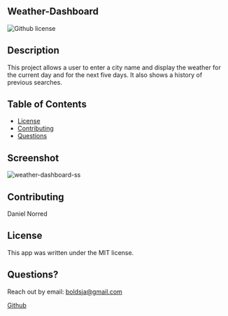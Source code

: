 ## Weather-Dashboard
![Github license](https://img.shields.io/badge/license-MIT-blue.svg)


## Description
This project allows a user to enter a city name and display the weather for the current day and for the next five days. It also shows a history of previous searches. 

## Table of Contents
  * [License](#license)
  * [Contributing](#contributing)
   * [Questions](#questions)

## Screenshot
![weather-dashboard-ss](https://user-images.githubusercontent.com/100175351/167272979-6c4a7f7b-bbb6-4221-92a9-c0729de941e1.png)


## Contributing
Daniel Norred

## License

This app was written under the MIT license.

## Questions?
Reach out by email: boldsja@gmail.com

[Github](https://github.com/boldsja/) 

